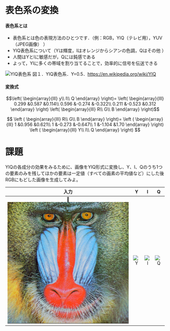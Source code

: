 # 表色系の変換

#### 表色系とは
- 表色系とは色の表現方法のひとつです．（例：RGB，YIQ（テレビ用），YUV（JPEG画像）
）
- YIQ表色系について（Yは輝度，Iはオレンジからシアンの色調，Qはその他
）
- 人間はYとIに敏感だが，Qには鈍感である
- よって，YIに多くの帯域を割り当てることで，効率的に信号を伝送できる

![YIQ表色系](./etc/color_system_fig1.png)
図１．YIQ表色系．Y=0.5．https://en.wikipedia.org/wiki/YIQ


#### 変換式

$$\left( \begin{array}{lll} y\\ I\\ Q \end{array} \right)=
\left( \begin{array}{lll}
0.299 &0.587 &0.114\\
0.596 &-0.274 &-0.322\\
0.211 &-0.523 &0.312
\end{array} \right)
\left( \begin{array}{lll} R\\ G\\ B \end{array} \right)$$


$$
\left ( \begin{array}{lll} R\\ G\\ B \end{array} \right)=
 \left ( \begin{array}{lll}
 1 &0.956 &0.621\\
 1 &-0.273 &-0.647\\
 1 &-1.104 &1.70
 \end{array} \right)
 \left ( \begin{array}{lll} Y\\ I\\ Q \end{array} \right)
$$


# 課題
YIQの各成分の効果をみるために、画像をYIQ形式に変換し、Y、I、Qのうち1つの要素のみを残してほかの要素は一定値（すべての画素の平均値など）にした後RGBにもどした画像を生成してみよ。

|入力|Y|I|Q|
|:-:|:-:|:-:|:-:|
|![input](./imgs/baboon.png)|![Y](./etc/color_system_Y.png)|![I](./etc/color_system_I.png)|![Q](./etc/color_system_Q.png)|